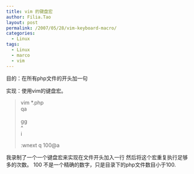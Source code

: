 ```yaml
---
title: vim 的键盘宏
author: Filia.Tao
layout: post
permalink: /2007/05/28/vim-keyboard-macro/
categories:
  - Linux
tags:
  - Linux
  - marco
  - vim
---
```

目的：在所有php文件的开头加一句<?php ob_start();?>

实现：使用vim的键盘宏。

> vim *.php  
> qa  
> <ESC>  
> gg  
> ^  
> i  
> <?php ob_start();?>  
> <ESC>  
> :wnext  
> q  
> 100@a

我录制了一个一个键盘宏来实现在文件开头加入一行<?php ob_start();?> 然后将这个宏重复执行足够多的次数。 100 不是一个精确的数字，只是目录下的php文件数目小于100.
